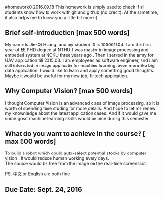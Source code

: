 #homework0
2016.09.18
This homework is simply used to check if all students know how to work with git and github (no credit).
At the sametime, it also helps me to know you a little bit more :)

## Brief self-introduction [max 500 words]
My name is Jie-Qi Huang ,and my student ID is 105061804. I am the first year of  EE PHD degree at NTHU. I was master in image processing and embeded system at NCKU  three years ago . Then I served in the army for UAV application till 2015.03. I am employeed as software engineer, and i am still interested in image applicatin for machine learning, even more like big data application. I would like to learn and apply something good thoughts. Maybe it would be useful for my new job, fintech application.
	
## Why Computer Vision? [max 500 words]
I thought Computer Vision is an advanced class of image processing, so it is worth of spending time studing for more details. And hope to  let me renew my knownledge about the latest application cases. And if it would gave me some great machine learning skrills would be nice during this semester. 


## What do you want to achieve in the course? [ max 500 words]
To build a robot which could auto-select potential stocks by computer vision . It would reduce human working every days.   
The source would be free from the image on the real-time  screenshot. 


PS. 中文 or English are both fine.

## Due Date: Sept. 24, 2016
